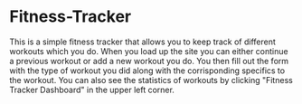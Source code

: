 # Fitness-Tracker

This is a simple fitness tracker that allows you to keep track of different workouts which you do. When you load up the site you can either continue a previous workout or add a new workout you do. You then fill out the form with the type of workout you did along with the corrisponding specifics to the workout. You can also see the statistics of workouts by clicking "Fitness Tracker Dashboard" in the upper left corner. 